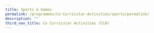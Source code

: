 ```yaml
---
title: Sports & Games
permalink: /programmes/Co-Curricular-Activities/sports/permalink/
description: ""
third_nav_title: Co Curricular Activities (CCA)
---
```

